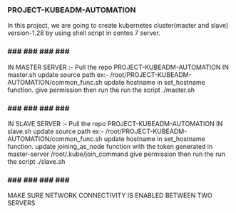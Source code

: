 ### PROJECT-KUBEADM-AUTOMATION ###
In this project, we are going to create kubernetes cluster(master and slave) version-1.28 by using shell script in centos 7 server.

### ### ### ### ### ###
IN MASTER SERVER :-
Pull the repo PROJECT-KUBEADM-AUTOMATION
IN master.sh
update source path ex:- /root/PROJECT-KUBEADM-AUTOMATION/common_func.sh
update hostname in set_hostname function.
give permission then run the run the script ./master.sh

### ### ### ### ### ###
IN SLAVE SERVER :-
Pull the repo PROJECT-KUBEADM-AUTOMATION
IN slave.sh
update source path ex:- /root/PROJECT-KUBEADM-AUTOMATION/common_func.sh
update hostname in set_hostname function.
update joining_as_node function with the token generated in master-server /root/.kube/join_command
give permission then run the run the script ./slave.sh

### ### ### ### ### ###
MAKE SURE NETWORK CONNECTIVITY IS ENABLED BETWEEN TWO SERVERS
